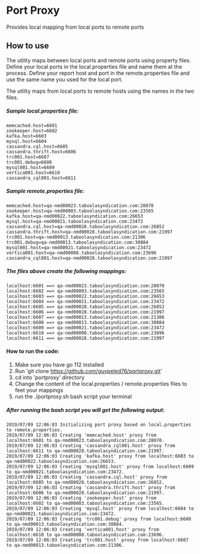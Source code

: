 # Port Proxy

Provides local mapping from local ports to remote ports

## How to use

The utility maps between local ports and remote ports using property files.
Define your local ports in the local.properties file and name them at the process.
Define your report host and port in the remote.properties file and use the same name
you used for the local port.

The utility maps from local ports to remote hosts using the names in the two files.


##### Sample local.properties file:

```
memcached.host=6601
zookeeper.host=6602
kafka.host=6603
mysql.host=6604
cassandra.cql.host=6605
cassandra.thrift.host=6606
trc001.host=6607
trc001.debug=6608
mysql001.host=6609
vertica001.host=6610
cassandra_cql001.host=6611
```

##### Sample remote.properties file:

```
memcached.host=qa-nmd00023.taboolasyndication.com:28070
zookeeper.host=qa-nmd00003.taboolasyndication.com:23565
kafka.host=qa-nmd00022.taboolasyndication.com:26653
mysql.host=qa-nmd00021.taboolasyndication.com:23472
cassandra.cql.host=qa-nmd00028.taboolasyndication.com:26852
cassandra.thrift.host=qa-nmd00028.taboolasyndication.com:21997
trc001.host=qa-nmd00013.taboolasyndication.com:21306
trc001.debug=qa-nmd00013.taboolasyndication.com:30884
mysql001.host=qa-nmd00021.taboolasyndication.com:23472
vertica001.host=qa-nmd00008.taboolasyndication.com:23696
cassandra_cql001.host=qa-nmd00028.taboolasyndication.com:21997
```

##### The files above create the following mappings:
```
localhost:6601 ==> qa-nmd00023.taboolasyndication.com:28070
localhost:6602 ==> qa-nmd00003.taboolasyndication.com:23565
localhost:6603 ==> qa-nmd00022.taboolasyndication.com:26653
localhost:6604 ==> qa-nmd00021.taboolasyndication.com:23472
localhost:6605 ==> qa-nmd00028.taboolasyndication.com:26852
localhost:6606 ==> qa-nmd00028.taboolasyndication.com:21997
localhost:6607 ==> qa-nmd00013.taboolasyndication.com:21306
localhost:6608 ==> qa-nmd00013.taboolasyndication.com:30884
localhost:6609 ==> qa-nmd00021.taboolasyndication.com:23472
localhost:6610 ==> qa-nmd00008.taboolasyndication.com:23696
localhost:6611 ==> qa-nmd00028.taboolasyndication.com:21997
```

#### How to run the code:

1. Make sure you have go 112 installed
2. Run 'git clone https://github.com/guypeled76/portproxy.git'
3. cd into 'portproxy' directory
4. Change the content of the local.properties / remote.properties files to feet your mappings
5. run the ./portproxy.sh bash script your terminal 

##### After running the bash script you will get the following output:

```
2019/07/09 12:06:03 Initializing port proxy based on local.properties to remote.properties.
2019/07/09 12:06:03 Creating 'memcached.host' proxy from localhost:6601 to qa-nmd00023.taboolasyndication.com:28070.
2019/07/09 12:06:03 Creating 'cassandra_cql001.host' proxy from localhost:6611 to qa-nmd00028.taboolasyndication.com:21997.
2019/07/09 12:06:03 Creating 'kafka.host' proxy from localhost:6603 to qa-nmd00022.taboolasyndication.com:26653.
2019/07/09 12:06:03 Creating 'mysql001.host' proxy from localhost:6609 to qa-nmd00021.taboolasyndication.com:23472.
2019/07/09 12:06:03 Creating 'cassandra.cql.host' proxy from localhost:6605 to qa-nmd00028.taboolasyndication.com:26852.
2019/07/09 12:06:03 Creating 'cassandra.thrift.host' proxy from localhost:6606 to qa-nmd00028.taboolasyndication.com:21997.
2019/07/09 12:06:03 Creating 'zookeeper.host' proxy from localhost:6602 to qa-nmd00003.taboolasyndication.com:23565.
2019/07/09 12:06:03 Creating 'mysql.host' proxy from localhost:6604 to qa-nmd00021.taboolasyndication.com:23472.
2019/07/09 12:06:03 Creating 'trc001.debug' proxy from localhost:6608 to qa-nmd00013.taboolasyndication.com:30884.
2019/07/09 12:06:03 Creating 'vertica001.host' proxy from localhost:6610 to qa-nmd00008.taboolasyndication.com:23696.
2019/07/09 12:06:03 Creating 'trc001.host' proxy from localhost:6607 to qa-nmd00013.taboolasyndication.com:21306.
```

